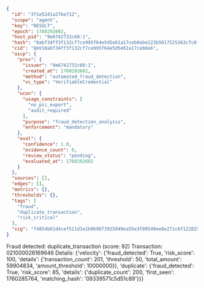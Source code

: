 ```json
{
  "id": "3f1e5241a27be712",
  "scope": "agent",
  "key": "RESULT",
  "epoch": 1760292602,
  "host_pid": "9e6742732c60:1",
  "hash": "0abf34ff3f132cf7ce995f64e5d5e61a17ceb0abe223b5017525363cfc6f971f",
  "cid": "QmV10abf34ff3f132cf7ce995f64e5d5e61a17ceb0ab",
  "aicp": {
    "prov": {
      "issuer": "9e6742732c60:1",
      "created_at": 1760292602,
      "method": "automated_fraud_detection",
      "vc_type": "VerifiableCredential"
    },
    "ucon": {
      "usage_constraints": [
        "no_pii_export",
        "audit_required"
      ],
      "purpose": "fraud_detection_analysis",
      "enforcement": "mandatory"
    },
    "eval": {
      "confidence": 1.0,
      "evidence_count": 0,
      "review_status": "pending",
      "evaluated_at": 1760292602
    }
  },
  "sources": [],
  "edges": [],
  "metrics": {},
  "thresholds": {},
  "tags": [
    "fraud",
    "duplicate_transaction",
    "risk_critical"
  ],
  "sig": "f4854b61d4cef511d3a1b069873925849ea55e3f80549ee8e271c6f122825ab9"
}
```

Fraud detected: duplicate_transaction (score: 92)
Transaction: 021000026169646
Details: {'velocity': {'fraud_detected': True, 'risk_score': 100, 'details': {'transaction_count': 201, 'threshold': 50, 'total_amount': 59904834, 'amount_threshold': 10000000}}, 'duplicate': {'fraud_detected': True, 'risk_score': 85, 'details': {'duplicate_count': 200, 'first_seen': 1760285764, 'matching_hash': '09339571c5d51c89'}}}